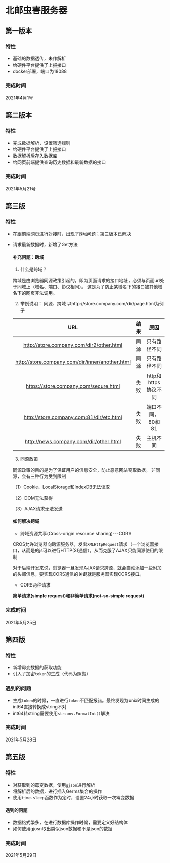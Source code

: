# 北邮虫害服务器

## 第一版本
### 特性
* 基础的数据透传，未作解析
* 给硬件平台提供了上报接口
* docker部署，端口为18088

### 完成时间
2021年4月1号

## 第二版本
### 特性
* 完成数据解析，设置筛选规则
* 给硬件平台提供了上报接口
* 数据解析后存入数据库
* 给网页前端提供查询历史数据和最新数据的接口

### 完成时间
2021年5月21号

## 第三版
### 特性
* 在跟前端网页进行对接时，出现了`跨域`问题；第三版本已解决
* 请求最新数据时，新增了Get方法

    ####  补充问题：跨域
    1. 什么是跨域？
    
    跨域是由浏览器同源政策引起的，即为页面请求的接口地址，必须与页面url处于同域上（域名、端口、协议相同）。
       这是为了防止某域名下的接口被其他域名下的网页非法调用。
   
   2. 举例说明： 同源、跨域  以http://store.company.com/dir/page.html为例子
    
    |  URL   | 结果  |原因|
    |  :----:  | :----:  |:---:|
    |  http://store.company.com/dir2/other.html | 同源 |只有路径不同|
    | http://store.company.com/dir/inner/another.html  | 同源 |只有路径不同|
    |https://store.company.com/secure.html|失败|http和https协议不同|
    |http://store.company.com:81/dir/etc.html|失败|端口不同，80和81|
    |http://news.company.com/dir/other.html|失败|主机不同|
    
  3. 同源政策
        
    同源政策的目的是为了保证用户的信息安全，防止恶意网站窃取数据。
    非同源，会有三种行为受到限制
    
     （1）Cookie、LocalStorage和IndexDB无法读取
      
     （2）DOM无法获得

     （3）AJAX请求无法发送

  ####  如何解决跨域
  * 跨域资源共享(Cross-origin resource sharing)---CORS
    
  CROS允许浏览器向跨源服务器，发出`XMLHttpRequest`请求（一个浏览器接口，从而是的js可以进行HTTP(S)通信），从而克服了AJAX只能同源使用的限制

  对于后端开发来说，浏览器一旦发现AJAX请求跨源，就会自动添加一些附加的头部信息，要实现CORS通信的关键就是服务器实现CORS接口。
  
  * CORS两种请求
    
   **简单请求(simple request)**和**非简单请求(not-so-simple request)**
  
  

### 完成时间
2021年5月25日


## 第四版
### 特性
* 新增霉变数据的获取功能
* 引入了加密`token`的生成（代码为照搬）

### 遇到的问题
* 生成`token`的时候，一直进行`token`不匹配报错。最终发现为unix时间生成的int64直接转换成string不对
* int64转string需要使用`strconv.FormatInt()`解决

### 完成时间
2021年5月28日

## 第五版
### 特性
* 对获取到的霉变数据，使用`gjson`进行解析
* 将解析后的数据，进行插入Germs集合的操作
* 使用`time.sleep`函数作为定时，设置24小时获取一次霉变数据

#### 遇到的问题
* 数据格式繁多，在进行数据库操作时候，需要定义好结构体
* 如何使用gjosn取出类似json数据和不是json的数据

### 完成时间
2021年5月29日

